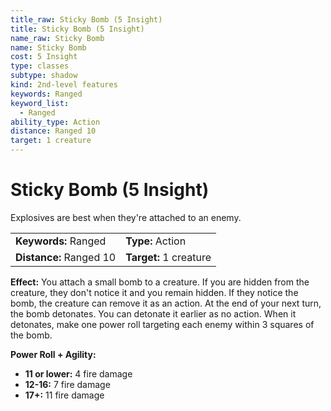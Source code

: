 ```yaml
---
title_raw: Sticky Bomb (5 Insight)
title: Sticky Bomb (5 Insight)
name_raw: Sticky Bomb
name: Sticky Bomb
cost: 5 Insight
type: classes
subtype: shadow
kind: 2nd-level features
keywords: Ranged
keyword_list:
  - Ranged
ability_type: Action
distance: Ranged 10
target: 1 creature
---
```


# Sticky Bomb (5 Insight)

Explosives are best when they're attached to an enemy.

|                         |                        |
| :---------------------- | :--------------------- |
| **Keywords:** Ranged    | **Type:** Action       |
| **Distance:** Ranged 10 | **Target:** 1 creature |

**Effect:** You attach a small bomb to a creature. If you are hidden from the creature, they don't notice it and you remain hidden. If they notice the bomb, the creature can remove it as an action. At the end of your next turn, the bomb detonates. You can detonate it earlier as no action. When it detonates, make one power roll targeting each enemy within 3 squares of the bomb.

**Power Roll + Agility:**

- **11 or lower:** 4 fire damage
- **12-16:** 7 fire damage
- **17+:** 11 fire damage
